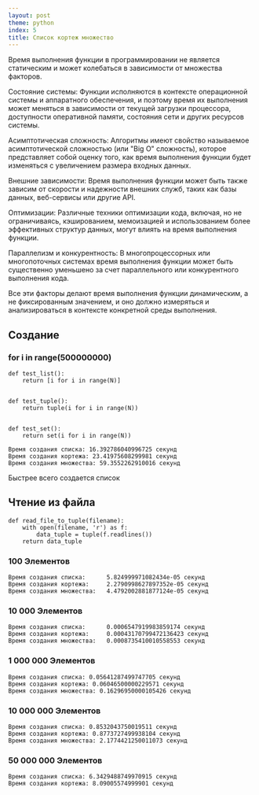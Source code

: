 ```yaml
---
layout: post
theme: python
index: 5
title: Список кортеж множество
---
```



Время выполнения функции в программировании не является статическим и может колебаться в зависимости от множества
факторов.

Состояние системы: Функции исполняются в контексте операционной системы и аппаратного обеспечения, и поэтому время их
выполнения может меняться в зависимости от текущей загрузки процессора, доступности оперативной памяти, состояния сети и
других ресурсов системы.

Асимптотическая сложность: Алгоритмы имеют свойство называемое асимптотической сложностью (или "Big O" сложность),
которое представляет собой оценку того, как время выполнения функции будет изменяться с увеличением размера входных
данных.

Внешние зависимости: Время выполнения функции может быть также зависим от скорости и надежности внешних служб, таких как
базы данных, веб-сервисы или другие API.

Оптимизации: Различные техники оптимизации кода, включая, но не ограничиваясь, кэшированием, мемоизацией и
использованием более эффективных структур данных, могут влиять на время выполнения функции.

Параллелизм и конкурентность: В многопроцессорных или многопоточных системах время выполнения функции может быть
существенно уменьшено за счет параллельного или конкурентного выполнения кода.

Все эти факторы делают время выполнения функции динамическим, а не фиксированным значением, и оно должно измеряться и
анализироваться в контексте конкретной среды выполнения.

## Создание
### for i in range(500000000)
    def test_list():
        return [i for i in range(N)]
    
    
    def test_tuple():
        return tuple(i for i in range(N))
    
    
    def test_set():
        return set(i for i in range(N))

    Время создания списка: 16.392786040996725 секунд
    Время создания кортежа: 23.41975608299981 секунд
    Время создания множества: 59.3552262910016 секунд
Быстрее всего создается список

## Чтение из файла

    def read_file_to_tuple(filename):
        with open(filename, 'r') as f:
            data_tuple = tuple(f.readlines())
        return data_tuple

### 100 Элементов

    Время создания списка:      5.824999971082434e-05 секунд
    Время создания кортежа:     2.2790998627897352e-05 секунд
    Время создания множества:   4.4792002881877124e-05 секунд

### 10 000 Элементов

    Время создания списка:      0.0006547919983859174 секунд
    Время создания кортежа:     0.00043170799472136423 секунд
    Время создания множества:   0.0008735410010558553 секунд

### 1 000 000 Элементов

    Время создания списка: 0.05641287499747705 секунд
    Время создания кортежа: 0.06046500000229571 секунд
    Время создания множества: 0.16296950000105426 секунд

### 10 000 000 Элементов

    Время создания списка: 0.8532043750019511 секунд
    Время создания кортежа: 0.8773727499938104 секунд
    Время создания множества: 2.1774421250011073 секунд

### 50 000 000 Элементов
    Время создания списка: 6.3429488749970915 секунд
    Время создания кортежа: 8.09005574999901 секунд

